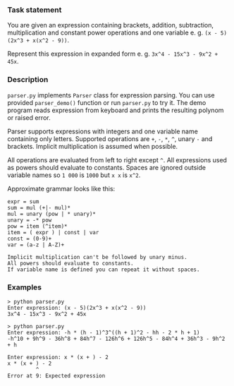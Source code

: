 ### Task statement
You are given an expression containing brackets, addition, subtraction, multiplication and constant power operations and one variable e. g. `(x - 5)(2x^3 + x(x^2 - 9))`.

Represent this expression in expanded form e. g. `3x^4 - 15x^3 - 9x^2 + 45x`.

### Description
`parser.py` implements `Parser` class for expression parsing.
You can use provided `parser_demo()` function or run `parser.py` to try it.
The demo program reads expression from keyboard and prints the resulting polynom or raised error.

Parser supports expressions with integers and one variable name containing only letters.
Supported operations are `+`, `-`, `*`, `^`, unary `-` and brackets. Implicit multiplication is assumed when possible. 

All operations are evaluated from left to right except `^`. All expressions used as powers should evaluate to constants.
Spaces are ignored outside variable names so `1 000` is `1000` but `x x` is `x^2`.

Approximate grammar looks like this:
```
expr = sum
sum = mul (+|- mul)*
mul = unary (pow | * unary)*
unary = -* pow
pow = item (^item)*
item = ( expr ) | const | var
const = (0-9)+
var = (a-z | A-Z)+

Implicit multiplication can't be followed by unary minus.
All powers should evaluate to constants.
If variable name is defined you can repeat it without spaces.
```

### Examples
```
> python parser.py
Enter expression: (x - 5)(2x^3 + x(x^2 - 9))
3x^4 - 15x^3 - 9x^2 + 45x
```

```
> python parser.py
Enter expression: -h * (h - 1)^3^((h + 1)^2 - hh - 2 * h + 1)
-h^10 + 9h^9 - 36h^8 + 84h^7 - 126h^6 + 126h^5 - 84h^4 + 36h^3 - 9h^2 + h
```

```
Enter expression: x * (x + ) - 2
x * (x + ) - 2
         ^
Error at 9: Expected expression
```